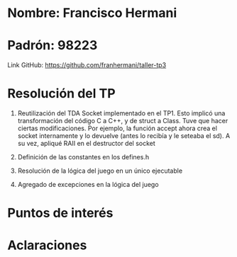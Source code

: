 # Nombre: Francisco Hermani

# Padrón: 98223

Link GitHub: https://github.com/franhermani/taller-tp3

# Resolución del TP

1. Reutilización del TDA Socket implementado en el TP1. Esto implicó
   una transformación del código C a C++, y de struct a Class.
   Tuve que hacer ciertas modificaciones. Por ejemplo, la función accept
   ahora crea el socket internamente y lo devuelve (antes lo recibía y
   le seteaba el sd). A su vez, apliqué RAII en el destructor del socket

2. Definición de las constantes en los defines.h

3. Resolución de la lógica del juego en un único ejecutable

4. Agregado de excepciones en la lógica del juego

# Puntos de interés

# Aclaraciones
